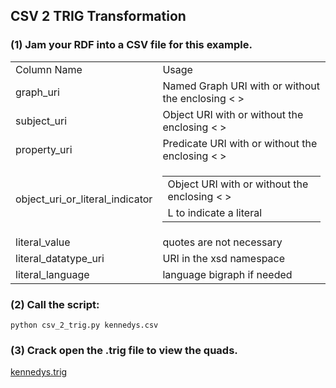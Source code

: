 ## CSV 2 TRIG Transformation

### (1) Jam your RDF into a CSV file for this example. 

<table>
<tr><b>
    <td>Column Name</td>
    <td>Usage</td>
</b></tr>
<tr>
  <td>graph_uri</td>
  <td>Named Graph URI with or without the enclosing &lt; &gt; </td>
</tr>
<tr>
  <td>subject_uri</td>
  <td>Object URI with or without the enclosing &lt; &gt; </td>
</tr>
<tr>
  <td>property_uri</td>
  <td>Predicate URI with or without the enclosing &lt; &gt; </td>
</tr>
<tr>
  <td>object_uri_or_literal_indicator</td>
  <td>
    <table>
    <tr>
      <td>Object URI with or without the enclosing &lt; &gt; </td>
    </tr>
    <tr>
      <td>L to indicate a literal</td>
    </tr>    
    </table>
  </td>
</tr>
  <tr>
  <td>literal_value</td>
  <td>quotes are not necessary</td>
</tr>
  <tr>
  <td>literal_datatype_uri</td>
  <td>URI in the xsd namespace</td>
</tr>
  <tr>
  <td>literal_language</td>
  <td>language bigraph if needed</td>
</tr>
</table>

### (2) Call the script:
```python csv_2_trig.py kennedys.csv```

### (3) Crack open the .trig file to view the quads.
<a href="https://github.com/johngugliotti/semanticwebpgm/blob/main/prototype/kennedys.trig">kennedys.trig</a>

